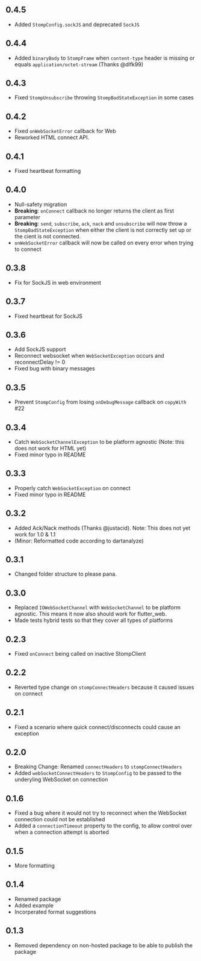 ## 0.4.5
  - Added `StompConfig.sockJS` and deprecated `SockJS`

## 0.4.4
  - Added `binaryBody` to `StompFrame` when `content-type` header is missing or equals `application/octet-stream` (Thanks @dlfk99)

## 0.4.3
 - Fixed `StompUnsubscribe` throwing `StompBadStateException` in some cases

## 0.4.2
 - Fixed `onWebSocketError` callback for Web
 - Reworked HTML connect API.

## 0.4.1
 - Fixed heartbeat formatting

## 0.4.0
 - Null-safety migration
 - **Breaking**: `onConnect` callback no longer returns the client as first parameter
 - **Breaking**: `send`, `subscribe`, `ack`, `nack` and `unsubscribe` will now
   throw a `StompBadStateException` when either the client is not correctly set
   up or the cient is not connected.
 - `onWebSocketError` callback will now be called on every error when trying to connect

## 0.3.8
 - Fix for SockJS in web environment

## 0.3.7
 - Fixed heartbeat for SockJS

## 0.3.6
 - Add SockJS support 
 - Reconnect websocket when `WebSocketException` occurs and reconnectDelay != 0
 - Fixed bug with binary messages

## 0.3.5
 - Prevent `StompConfig` from losing `onDebugMessage` callback on `copyWith` #22

## 0.3.4
 - Catch `WebSocketChannelException` to be platform agnostic (Note: this does not work for HTML yet)
 - Fixed minor typo in README

## 0.3.3
 - Properly catch `WebSocketException` on connect
 - Fixed minor typo in README

## 0.3.2
 - Added Ack/Nack methods (Thanks @justacid). Note: This does not yet work for 1.0 & 1.1
 - (Minor: Reformatted code according to dartanalyze)

## 0.3.1
 - Changed folder structure to please pana.

## 0.3.0
 - Replaced `IOWebSocketChannel` with `WebSocketChannel` to be platform agnostic. This means it now also should work for flutter_web.
 - Made tests hybrid tests so that they cover all types of platforms

## 0.2.3
 - Fixed `onConnect` being called on inactive StompClient

## 0.2.2
 - Reverted type change on `stompConnectHeaders` because it caused issues on connect

## 0.2.1
 - Fixed a scenario where quick connect/disconnects could cause an exception

## 0.2.0
 - Breaking Change: Renamed `connectHeaders` to `stompConnectHeaders`
 - Added `webSocketConnectHeaders` to `StompConfig` to be passed to the underyling WebSocket on connection

## 0.1.6
 - Fixed a bug where it would not try to reconnect when the WebSocket connection could not be established
 - Added a `connectionTimeout` property to the config, to allow control over when a connection attempt is aborted

## 0.1.5
 - More formatting

## 0.1.4
 - Renamed package
 - Added example
 - Incorperated format suggestions

## 0.1.3
 - Removed dependency on non-hosted package to be able to publish the package